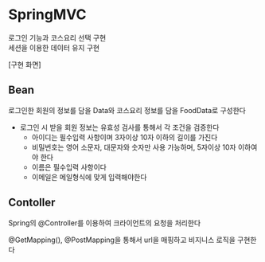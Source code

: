 # SpringMVC
로그인 기능과 코스요리 선택 구현  
세션을 이용한 데이터 유지 구현  

[구현 화면]


## Bean
로그인한 회원의 정보를 담을 Data와 코스요리 정보를 담을 FoodData로 구성한다  

+ 로그인 시 받을 회원 정보는 유효성 검사를 통해서 각 조건을 검증한다  
	- 아이디는 필수입력 사항이며 3자이상 10자 이하의 길이를 가진다  
	- 비밀번호는 영어 소문자, 대문자와 숫자만 사용 가능하며, 5자이상 10자 이하여야 한다  
	- 이름은 필수입력 사항이다
	- 이메일은 메일형식에 맞게 입력해야한다



## Contoller
Spring의 @Controller를 이용하여 크라이언트의 요청을 처리한다

@GetMapping(), @PostMapping을 통해서 url을 매핑하고 비지니스 로직을 구현한다 












